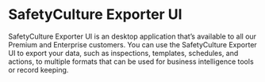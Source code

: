 # SafetyCulture Exporter UI

SafetyCulture Exporter UI is an desktop application that’s available to all our Premium and Enterprise customers. You can use the SafetyCulture Exporter UI to export your data, such as inspections, templates, schedules, and actions, to multiple formats that can be used for business intelligence tools or record keeping.
